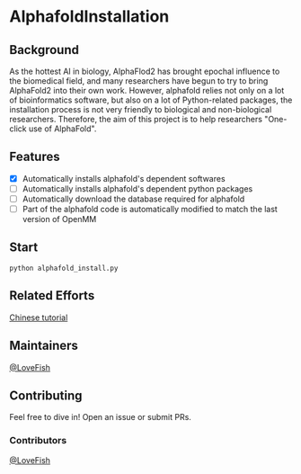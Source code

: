 # AlphafoldInstallation
## Background
As the hottest AI in biology, AlphaFlod2 has brought epochal influence to the biomedical field, and many researchers have begun to try to bring AlphaFold2 into their own work.
However, alphafold relies not only on a lot of bioinformatics software, but also on a lot of Python-related packages, the installation process is not very friendly to biological and non-biological researchers. Therefore, the aim of this project is to help researchers "One-click use of AlphaFold".

## Features
- [x] Automatically installs alphafold's dependent softwares
- [ ] Automatically installs alphafold's dependent python packages
- [ ] Automatically download the database required for alphafold
- [ ] Part of the alphafold code is automatically modified to match the last version of OpenMM

## Start
```
python alphafold_install.py
```

## Related Efforts
[Chinese tutorial](https://blog.csdn.net/qq_39415941/article/details/128919047#comments_26199296)

## Maintainers
[@LoveFish](https://github.com/LoveFishoO)

## Contributing
Feel free to dive in! Open an issue or submit PRs.

### Contributors
[@LoveFish](https://github.com/LoveFishoO)